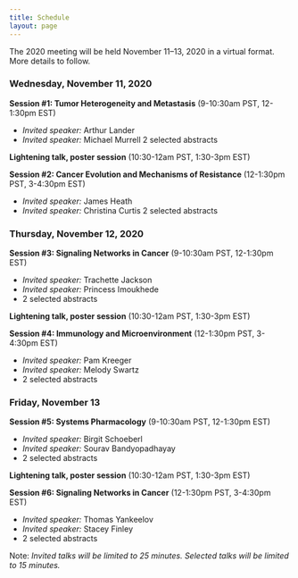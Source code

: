 ```yaml
---
title: Schedule
layout: page
---
```


The 2020 meeting will be held November 11–13, 2020 in a virtual format. More details to follow.

### Wednesday, November 11, 2020

**Session #1: Tumor Heterogeneity and Metastasis** (9-10:30am PST, 12-1:30pm EST)  
- *Invited speaker:* Arthur Lander
- *Invited speaker:* Michael Murrell
2 selected abstracts

**Lightening talk, poster session** (10:30-12am PST, 1:30-3pm EST)

**Session #2: Cancer Evolution and Mechanisms of Resistance** (12-1:30pm PST, 3-4:30pm EST)
- *Invited speaker:* James Heath
- *Invited speaker:* Christina Curtis
2 selected abstracts

### Thursday, November 12, 2020

**Session #3: Signaling Networks in Cancer** (9-10:30am PST, 12-1:30pm EST)
- *Invited speaker:* Trachette Jackson
- *Invited speaker:* Princess Imoukhede
- 2 selected abstracts

**Lightening talk, poster session** (10:30-12am PST, 1:30-3pm EST)

**Session #4: Immunology and Microenvironment** (12-1:30pm PST, 3-4:30pm EST)
- *Invited speaker:* Pam Kreeger
- *Invited speaker:* Melody Swartz
- 2 selected abstracts

### Friday, November 13

**Session #5: Systems Pharmacology** (9-10:30am PST, 12-1:30pm EST)
- *Invited speaker:* Birgit Schoeberl
- *Invited speaker:* Sourav Bandyopadhayay
- 2 selected abstracts

**Lightening talk, poster session** (10:30-12am PST, 1:30-3pm EST)

**Session #6: Signaling Networks in Cancer** (12-1:30pm PST, 3-4:30pm EST)
- *Invited speaker:* Thomas Yankeelov
- *Invited speaker:* Stacey Finley
- 2 selected abstracts


Note: *Invited talks will be limited to 25 minutes. Selected talks will be limited to 15 minutes.*
